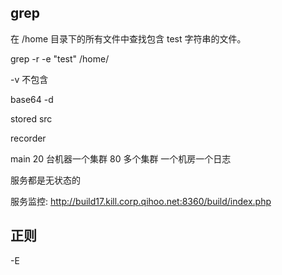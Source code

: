 ## grep

在 /home 目录下的所有文件中查找包含 test 字符串的文件。

grep -r -e "test" /home/   

-v 不包含


base64 -d

stored src 

recorder

main
20 台机器一个集群 80 多个集群
一个机房一个日志


服务都是无状态的

服务监控: http://build17.kill.corp.qihoo.net:8360/build/index.php

## 正则

-E

